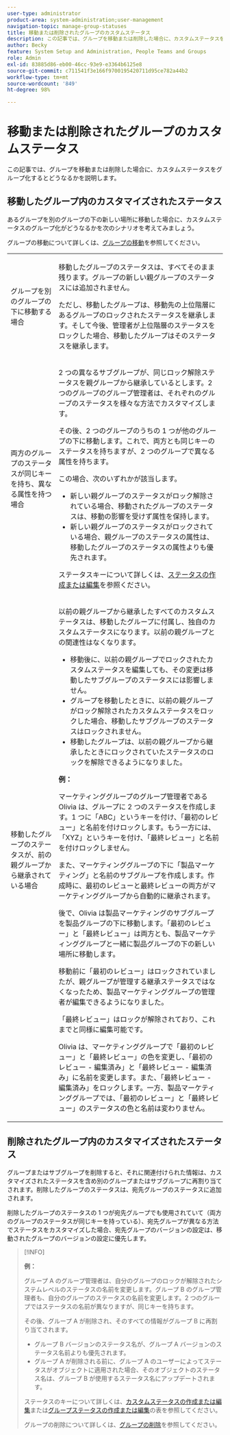 ```yaml
---
user-type: administrator
product-area: system-administration;user-management
navigation-topic: manage-group-statuses
title: 移動または削除されたグループのカスタムステータス
description: この記事では、グループを移動または削除した場合に、カスタムステータスをグループ化するとどうなるかを説明します。
author: Becky
feature: System Setup and Administration, People Teams and Groups
role: Admin
exl-id: 83885d86-eb00-46cc-93e9-e3364b6125e8
source-git-commit: c711541f3e166f9700195420711d95ce782a44b2
workflow-type: tm+mt
source-wordcount: '849'
ht-degree: 98%

---
```


# 移動または削除されたグループのカスタムステータス

この記事では、グループを移動または削除した場合に、カスタムステータスをグループ化するとどうなるかを説明します。

## 移動したグループ内のカスタマイズされたステータス

あるグループを別のグループの下の新しい場所に移動した場合に、カスタムステータスのグループ化がどうなるかを次のシナリオを考えてみましょう。

グループの移動について詳しくは、[グループの移動](../../../administration-and-setup/manage-groups/create-and-manage-groups/move-a-group.md)を参照してください。

<table style="table-layout:auto"> 
 <col> 
 </col> 
 <col> 
 </col> 
 <tbody> 
  <tr> 
   <td role="rowheader">グループを別のグループの下に移動する場合 </td> 
   <td> <p>移動したグループのステータスは、すべてそのまま残ります。グループの新しい親グループのステータスには追加されません。</p> <p>ただし、移動したグループは、移動先の上位階層にあるグループのロックされたステータスを継承します。そして今後、管理者が上位階層のステータスをロックした場合、移動したグループはそのステータスを継承します。</p> </td> 
  </tr> 
  <tr> 
   <td role="rowheader">両方のグループのステータスが同じキーを持ち、異なる属性を持つ場合</td> 
   <td> <p>2 つの異なるサブグループが、同じロック解除ステータスを親グループから継承しているとします。2 つのグループのグループ管理者は、それぞれのグループのステータスを様々な方法でカスタマイズします。</p> <p>その後、2 つのグループのうちの 1 つが他のグループの下に移動します。これで、両方とも同じキーのステータスを持ちますが、2 つのグループで異なる属性を持ちます。</p> <p>この場合、次のいずれかが該当します。</p> 
    <ul> 
     <li>新しい親グループのステータスがロック解除されている場合、移動されたグループのステータスは、移動の影響を受けず属性を保持します。</li> 
     <li>新しい親グループのステータスがロックされている場合、親グループのステータスの属性は、移動したグループのステータスの属性よりも優先されます。</li> 
    </ul> <p>ステータスキーについて詳しくは、<a href="../../../administration-and-setup/customize-workfront/creating-custom-status-and-priority-labels/create-or-edit-a-status.md" class="MCXref xref">ステータスの作成または編集</a>を参照ください。</p> </td> 
  </tr> 
  <tr> 
   <td>移動したグループのステータスが、前の親グループから継承されている場合 </td> 
   <td> <p>以前の親グループから継承したすべてのカスタムステータスは、移動したグループに付属し、独自のカスタムステータスになります。以前の親グループとの関連性はなくなります。</p> 
    <ul> 
     <li>移動後に、以前の親グループでロックされたカスタムステータスを編集しても、その変更は移動したサブグループのステータスには影響しません。</li> 
     <li>グループを移動したときに、以前の親グループがロック解除されたカスタムステータスをロックした場合、移動したサブグループのステータスはロックされません。</li> 
     <li>移動したグループは、以前の親グループから継承したときにロックされていたステータスのロックを解除できるようになりました。</li> 
    </ul> 
     <p><b>例：</b><p> 
     <p>マーケティンググループのグループ管理者である Olivia は、グループに 2 つのステータスを作成します。1 つに「ABC」というキーを付け、「最初のレビュー」と名前を付けロックします。もう一方には、「XYZ」というキーを付け、「最終レビュー」と名前を付けロックしません。</p> 
     <p>また、マーケティンググループの下に「製品マーケティング」と名前のサブグループを作成します。作成時に、最初のレビューと最終レビューの両方がマーケティンググループから自動的に継承されます。</p> 
     <p>後で、Olivia は製品マーケティングのサブグループを製品グループの下に移動します。「最初のレビュー」と「最終レビュー」は両方とも、製品マーケティンググループと一緒に製品グループの下の新しい場所に移動します。</p> 
     <p>移動前に「最初のレビュー」はロックされていましたが、親グループが管理する継承ステータスではなくなったため、製品マーケティンググループの管理者が編集できるようになりました。</p> 
     <p>「最終レビュー」はロックが解除されており、これまでと同様に編集可能です。</p> 
     <p>Olivia は、マーケティンググループで「最初のレビュー」と「最終レビュー」の色を変更し、「最初のレビュー - 編集済み」と「最終レビュー - 編集済み」に名前を変更します。また、「最終レビュー - 編集済み」をロックします。一方、製品マーケティンググループでは、「最初のレビュー」と「最終レビュー」のステータスの色と名前は変わりません。</p> 
    </div> </td> 
  </tr> 
 </tbody> 
</table>

## 削除されたグループ内のカスタマイズされたステータス

グループまたはサブグループを削除すると、それに関連付けられた情報は、カスタマイズされたステータスを含め別のグループまたはサブグループに再割り当てされます。削除したグループのステータスは、宛先グループのステータスに追加されます。

削除したグループのステータスの 1 つが宛先グループでも使用されていて（両方のグループのステータスが同じキーを持っている）、宛先グループが異なる方法でステータスをカスタマイズした場合、宛先グループのバージョンの設定は、移動されたグループのバージョンの設定に優先します。

>[!INFO]
>
>**例：**
>
>グループ A のグループ管理者は、自分のグループのロックが解除されたシステムレベルのステータスの名前を変更します。グループ B のグループ管理者も、自分のグループのステータスの名前を変更します。2 つのグループではステータスの名前が異なりますが、同じキーを持ちます。
>
>その後、グループ A が削除され、そのすべての情報がグループ B に再割り当てされます。
>
>* グループ B バージョンのステータス名が、グループ A バージョンのステータス名前よりも優先されます。
>* グループ A が削除される前に、グループ A のユーザーによってステータスがオブジェクトに適用された場合、そのオブジェクトのステータス名は、グループ B が使用するステータス名にアップデートされます。
>
>ステータスのキーについて詳しくは、[カスタムステータスの作成または編集](../../../administration-and-setup/customize-workfront/creating-custom-status-and-priority-labels/create-or-edit-a-status.md#create)または[グループステータスの作成または編集](../../../administration-and-setup/manage-groups/manage-group-statuses/create-or-edit-a-group-status.md#create)の表を参照してください。
>
>グループの削除について詳しくは、[グループの削除](../../../administration-and-setup/manage-groups/create-and-manage-groups/delete-a-group.md)を参照してください。
